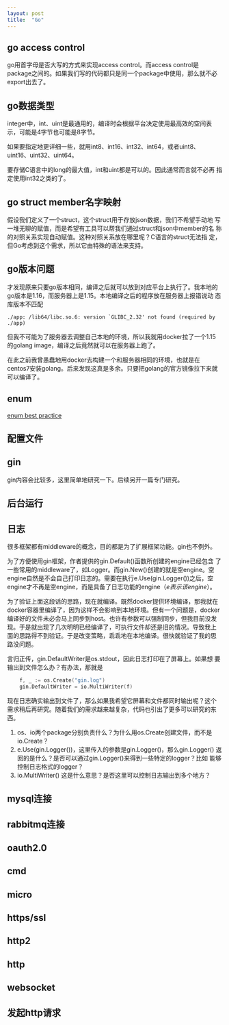 ```yaml
---
layout: post
title:  "Go"
---
```


## go access control

go用首字母是否大写的方式来实现access control。而access control是
package之间的。如果我们写的代码都只是同一个package中使用，那么就不必
export出去了。

## go数据类型

integer中，int、uint是最通用的，编译时会根据平台决定使用最高效的空间表
示，可能是4字节也可能是8字节。

如果要指定地更详细一些，就用int8、int16、int32、int64，或者uint8、
uint16、uint32、uint64。

要存储C语言中的long的最大值，int和uint都是可以的。因此通常而言就不必再
指定使用int32之类的了。

## go struct member名字映射

假设我们定义了一个struct，这个struct用于存放json数据，我们不希望手动地
写一堆无聊的赋值，而是希望有工具可以帮我们通过struct和json中member的名
称的对照关系实现自动赋值。这种对照关系放在哪里呢？C语言的struct无法指
定，但Go考虑到这个需求，所以它由特殊的语法来支持。

## go版本问题

才发现原来只要go版本相同，编译之后就可以放到对应平台上执行了。我本地的
go版本是1.16，而服务器上是1.15。本地编译之后的程序放在服务器上报错说动
态库版本不匹配

```
./app: /lib64/libc.so.6: version `GLIBC_2.32' not found (required by ./app)
```

但我不可能为了服务器去调整自己本地的环境，所以我就用docker拉了一个1.15
的golang image，编译之后竟然就可以在服务器上跑了。

在此之前我曾愚蠢地用docker去构建一个和服务器相同的环境，也就是在
centos7安装golang。后来发现这真是多余。只要把golang的官方镜像拉下来就
可以编译了。

## enum

[enum best practice](https://yourbasic.org/golang/iota/)

## 配置文件

## gin

gin内容会比较多，这里简单地研究一下。后续另开一篇专门研究。

## 后台运行

## 日志

很多框架都有middleware的概念，目的都是为了扩展框架功能。gin也不例外。

为了方便使用gin框架，作者提供的gin.Default()函数所创建的engine已经包含
了一些常用的middleware了，如Logger。而gin.New()创建的就是空engine。空
engine自然是不会自己打印日志的。需要在执行e.Use(gin.Logger())之后，空
engine才不再是空engine，而是具备了日志功能的engine（*e表示该engine*）。

为了验证上面这段话的思路，现在就编译。既然docker提供环境编译，那我就在
docker容器里编译了，因为这样不会影响到本地环境。但有一个问题是，docker
编译好的文件未必会马上同步到host。也许有参数可以强制同步，但我目前没发
现。于是就出现了几次明明已经编译了，可执行文件却还是旧的情况。导致我上
面的思路得不到验证。于是改变策略，乖乖地在本地编译。很快就验证了我的思
路没问题。

言归正传，gin.DefaultWriter是os.stdout，因此日志打印在了屏幕上。如果想
要输出到文件怎么办？有办法，那就是

```go
	f, _ := os.Create("gin.log")
	gin.DefaultWriter = io.MultiWriter(f)
```

现在日志确实输出到文件了，那么如果我希望它屏幕和文件都同时输出呢？这个
需求稍后再研究。随着我们的需求越来越复杂，代码也引出了更多可以研究的东
西。

1. os、io两个package分别负责什么？为什么用os.Create创建文件，而不是
   io.Create？
2. e.Use(gin.Logger())，这里传入的参数是gin.Logger()，那么gin.Logger()
   返回的是什么？是否可以通过gin.Logger()来得到一些特定的logger？比如
   能够控制日志格式的logger？
3. io.MultiWriter() 这是什么意思？是否这里可以控制日志输出到多个地方？

## mysql连接

## rabbitmq连接

## oauth2.0

## cmd

## micro

## https/ssl

## http2

## http

## websocket

## 发起http请求
